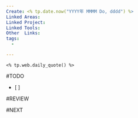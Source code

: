 ```yaml
---
Create: <% tp.date.now("YYYY年 MMMM Do, dddd") %>
Linked Areas: 
Linked Project:
Linked Tools: 
Other  Links: 
tags: 
  - 

---
```

```ad-quote
<% tp.web.daily_quote() %>
```

#TODO 
- [ ] 






#REVIEW






#NEXT
